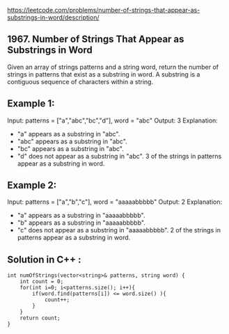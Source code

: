 https://leetcode.com/problems/number-of-strings-that-appear-as-substrings-in-word/description/

## 1967. Number of Strings That Appear as Substrings in Word

Given an array of strings patterns and a string word, return the number of strings in patterns that exist as a substring in word.
A substring is a contiguous sequence of characters within a string.

## Example 1:

Input: patterns = ["a","abc","bc","d"], word = "abc"
Output: 3
Explanation:

-   "a" appears as a substring in "abc".
-   "abc" appears as a substring in "abc".
-   "bc" appears as a substring in "abc".
-   "d" does not appear as a substring in "abc".
    3 of the strings in patterns appear as a substring in word.

## Example 2:

Input: patterns = ["a","b","c"], word = "aaaaabbbbb"
Output: 2
Explanation:

-   "a" appears as a substring in "aaaaabbbbb".
-   "b" appears as a substring in "aaaaabbbbb".
-   "c" does not appear as a substring in "aaaaabbbbb".
    2 of the strings in patterns appear as a substring in word.

## Solution in C++ :

    int numOfStrings(vector<string>& patterns, string word) {
        int count = 0;
        for(int i=0; i<patterns.size(); i++){
            if(word.find(patterns[i]) <= word.size() ){
                count++;
            }
        }
        return count;
    }
